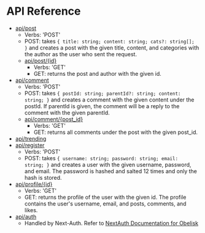 # API Reference

- [api/post](#api/post)
	- Verbs: 'POST'
	- POST:
		takes ```{
			title: string;
			content: string;
			cats?: string[];
		}```
		and creates a post with the given title, content, and categories with the author as the user who sent the request.
	- [api/post/{id}](#api/post/{id})
		- Verbs: 'GET'
		- GET:
			returns the post and author with the given id.
- [api/comment](#api/comment)
  - Verbs: 'POST'
  - POST:
    	takes ```{
			postId: string;
			parentId?: string;
			content: string;
		}```
		and creates a comment with the given content under the postId. If parentId is given, the comment will be a reply to the comment with the given parentId.
  - [api/comment/{post_id}](#api/comment/{post_id})
    - Verbs: 'GET'
    - GET:
  		returns all comments under the post with the given post_id.
- [api/trending](#api/trending)
- [api/register](#api/register)
  - Verbs: 'POST'
  - POST:
		takes ```{
			username: string;
			password: string;
			email: string;
		}```
		and creates a user with the given username, password, and email. The password is hashed and salted 12 times and only the hash is stored.
- [api/profile/{id}](#api/profile/{id})
  - Verbs: 'GET'
  - GET:
		returns the profile of the user with the given id. The profile contains the user's username, email, and posts, comments, and likes.
- [api/auth](#api/auth)
	- Handled by Next-Auth. Refer to [NextAuth Documentation for Obelisk](/nextauth-01.doc.md)


